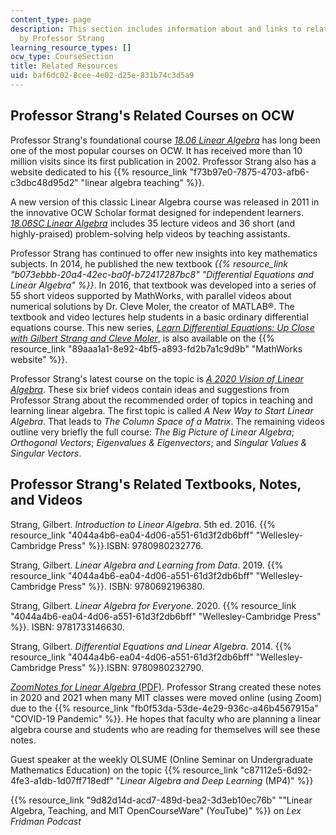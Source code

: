 ```yaml
---
content_type: page
description: This section includes information about and links to related courses
  by Professor Strang
learning_resource_types: []
ocw_type: CourseSection
title: Related Resources
uid: baf6dc02-8cee-4e02-d25e-831b74c3d5a9
---
```


Professor Strang's Related Courses on OCW
-----------------------------------------

Professor Strang's foundational course [_18.06 Linear Algebra_](/courses/18-06-linear-algebra-spring-2010) has long been one of the most popular courses on OCW. It has received more than 10 million visits since its first publication in 2002. Professor Strang also has a website dedicated to his {{% resource_link "f73b97e0-7875-4703-afb6-c3dbc48d95d2" "linear algebra teaching" %}}.

A new version of this classic Linear Algebra course was released in 2011 in the innovative OCW Scholar format designed for independent learners. _[18.06SC Linear Algebra](/courses/18-06sc-linear-algebra-fall-2011)_ includes 35 lecture videos and 36 short (and highly-praised) problem-solving help videos by teaching assistants.

Professor Strang has continued to offer new insights into key mathematics subjects. In 2014, he published the new textbook _{{% resource_link "b073ebbb-20a4-42ec-ba0f-b72417287bc8" "Differential Equations and Linear Algebra" %}}_. In 2016, that textbook was developed into a series of 55 short videos supported by MathWorks, with parallel videos about numerical solutions by Dr. Cleve Moler, the creator of MATLAB®. The textbook and video lectures help students in a basic ordinary differential equations course. This new series, [_Learn Differential Equations: Up Close with Gilbert Strang and Cleve Moler_](/courses/res-18-009-learn-differential-equations-up-close-with-gilbert-strang-and-cleve-moler-fall-2015), is also available on the {{% resource_link "89aaa1a1-8e92-4bf5-a893-fd2b7a1c9d9b" "MathWorks website" %}}.

Professor Strang's latest course on the topic is _[A 2020 Vision of Linear Algebra](/courses/res-18-010-a-2020-vision-of-linear-algebra-spring-2020)_. These six brief videos contain ideas and suggestions from Professor Strang about the recommended order of topics in teaching and learning linear algebra. The first topic is called _A New Way to Start Linear Algebra_. That leads to _The Column Space of a Matrix_. The remaining videos outline very briefly the full course: _The Big Picture of Linear Algebra_; _Orthogonal Vectors_; _Eigenvalues & Eigenvectors_; and _Singular Values & Singular Vectors_.

Professor Strang's Related Textbooks, Notes, and Videos
-------------------------------------------------------

Strang, Gilbert. _Introduction to Linear Algebra_. 5th ed. 2016. {{% resource_link "4044a4b6-ea04-4d06-a551-61d3f2db6bff" "Wellesley-Cambridge Press" %}}.ISBN: 9780980232776.

Strang, Gilbert. _Linear Algebra and Learning from Data_. 2019. {{% resource_link "4044a4b6-ea04-4d06-a551-61d3f2db6bff" "Wellesley-Cambridge Press" %}}. ISBN: 9780692196380.

Strang, Gilbert. _Linear Algebra for Everyone._ 2020. {{% resource_link "4044a4b6-ea04-4d06-a551-61d3f2db6bff" "Wellesley-Cambridge Press" %}}. ISBN: 9781733146630.

Strang, Gilbert. _Differential Equations and Linear Algebra_. 2014. {{% resource_link "4044a4b6-ea04-4d06-a551-61d3f2db6bff" "Wellesley-Cambridge Press" %}}.ISBN: 9780980232790.

[_ZoomNotes for Linear Algebra_ (PDF)](/courses/res-18-010-a-2020-vision-of-linear-algebra-spring-2020/resources/zoomnotes_18-010). Professor Strang created these notes in 2020 and 2021 when many MIT classes were moved online (using Zoom) due to the {{% resource_link "fb0f53da-53de-4e29-936c-a46b4567915a" "COVID-19 Pandemic" %}}. He hopes that faculty who are planning a linear algebra course and students who are reading for themselves will see these notes.

Guest speaker at the weekly OLSUME (Online Seminar on Undergraduate Mathematics Education) on the topic {{% resource_link "c87112e5-6d92-4fe3-a1db-1d07ff718edf" "_Linear Algebra and Deep Learning_ (MP4)" %}}

{{% resource_link "9d82d14d-acd7-489d-bea2-3d3eb10ec76b" "\"Linear Algebra, Teaching, and MIT OpenCourseWare\" (YouTube)" %}} on _Lex Fridman Podcast_